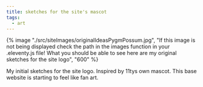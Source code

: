 ```yaml
---
title: sketches for the site's mascot 
tags:
  - art
---
```


<div class="mb-7">
{% image "./src/siteImages/originalIdeasPygmPossum.jpg", "If this image is not being displayed check the path in the images function in your .eleventy.js file! What you should be able to see here are my original sketches for the site logo", "600" %}
</div>

My initial sketches for the site logo. Inspired by 11tys own mascot. This base website is starting to feel like fan art.
